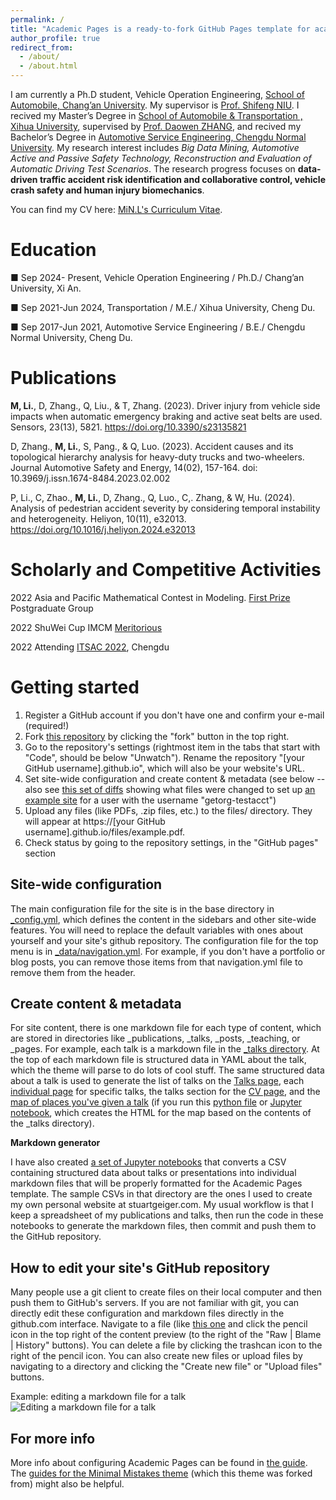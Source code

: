 ```yaml
---
permalink: /
title: "Academic Pages is a ready-to-fork GitHub Pages template for academic personal websites"
author_profile: true
redirect_from: 
  - /about/
  - /about.html
---
```


I am currently a Ph.D student, Vehicle Operation Engineering, [School of Automobile, Chang’an University](https://www.chd.edu.cn/). My supervisor is [Prof. Shifeng NIU](https://js.chd.edu.cn/qcxy/nsf/list.htm). I recived my Master’s Degree in [School of Automobile & Transportation , Xihua University](https://qc.xhu.edu.cn/), supervised by [Prof. Daowen ZHANG](https://teacher.xhu.edu.cn/qcyjt/zdw/list.psp), and recived my Bachelor’s Degree in [Automotive Service Engineering, Chengdu Normal University](https://www.cdnu.edu.cn/wlgcxy/index/lgxw.htm).
My research interest includes *Big Data Mining, Automotive Active and Passive Safety Technology,  Reconstruction and Evaluation of Automatic Driving Test Scenarios*. The research progress focuses on **data-driven traffic accident risk identification and collaborative control, vehicle crash safety and human injury biomechanics**.

You can find my CV here: [MiN.L's Curriculum Vitae](../assets/Curriculum_Vitae.pdf).


Education
======
■ Sep 2024- Present, Vehicle Operation Engineering / Ph.D./ Chang’an University, Xi An.

■ Sep 2021-Jun 2024,  Transportation / M.E./ Xihua University, Cheng Du.                                 

■ Sep 2017-Jun 2021, Automotive Service Engineering / B.E./ Chengdu Normal University, Cheng Du.       


Publications
======
**M, Li.**, D, Zhang., Q, Liu., & T, Zhang. (2023). Driver injury from vehicle side impacts when automatic emergency braking and active seat belts are used. Sensors, 23(13), 5821. https://doi.org/10.3390/s23135821

D, Zhang., **M, Li.**, S, Pang., & Q, Luo. (2023). Accident causes and its topological hierarchy analysis for heavy-duty trucks and two-wheelers. Journal Automotive Safety and Energy, 14(02), 157-164. doi: 10.3969/j.issn.1674-8484.2023.02.002

P, Li., C, Zhao., **M, Li.**, D, Zhang., Q, Luo., C,. Zhang, & W, Hu. (2024). Analysis of pedestrian accident severity by considering temporal instability and heterogeneity. Heliyon, 10(11), e32013. https://doi.org/10.1016/j.heliyon.2024.e32013

Scholarly and Competitive Activities
======
2022 Asia and Pacific Mathematical Contest in Modeling. [First Prize](../assets/2204079_1APMCM.pdf) Postgraduate Group

2022 ShuWei Cup IMCM [Meritorious](../assets/shuwei.png)

2022 Attending [ITSAC 2022](../assets/ITSAC.png), Chengdu



Getting started 
======
1. Register a GitHub account if you don't have one and confirm your e-mail (required!)
1. Fork [this repository](https://github.com/academicpages/academicpages.github.io) by clicking the "fork" button in the top right. 
1. Go to the repository's settings (rightmost item in the tabs that start with "Code", should be below "Unwatch"). Rename the repository "[your GitHub username].github.io", which will also be your website's URL.
1. Set site-wide configuration and create content & metadata (see below -- also see [this set of diffs](http://archive.is/3TPas) showing what files were changed to set up [an example site](https://getorg-testacct.github.io) for a user with the username "getorg-testacct")
1. Upload any files (like PDFs, .zip files, etc.) to the files/ directory. They will appear at https://[your GitHub username].github.io/files/example.pdf.  
1. Check status by going to the repository settings, in the "GitHub pages" section

Site-wide configuration
------
The main configuration file for the site is in the base directory in [_config.yml](https://github.com/academicpages/academicpages.github.io/blob/master/_config.yml), which defines the content in the sidebars and other site-wide features. You will need to replace the default variables with ones about yourself and your site's github repository. The configuration file for the top menu is in [_data/navigation.yml](https://github.com/academicpages/academicpages.github.io/blob/master/_data/navigation.yml). For example, if you don't have a portfolio or blog posts, you can remove those items from that navigation.yml file to remove them from the header. 

Create content & metadata
------
For site content, there is one markdown file for each type of content, which are stored in directories like _publications, _talks, _posts, _teaching, or _pages. For example, each talk is a markdown file in the [_talks directory](https://github.com/academicpages/academicpages.github.io/tree/master/_talks). At the top of each markdown file is structured data in YAML about the talk, which the theme will parse to do lots of cool stuff. The same structured data about a talk is used to generate the list of talks on the [Talks page](https://academicpages.github.io/talks), each [individual page](https://academicpages.github.io/talks/2012-03-01-talk-1) for specific talks, the talks section for the [CV page](https://academicpages.github.io/cv), and the [map of places you've given a talk](https://academicpages.github.io/talkmap.html) (if you run this [python file](https://github.com/academicpages/academicpages.github.io/blob/master/talkmap.py) or [Jupyter notebook](https://github.com/academicpages/academicpages.github.io/blob/master/talkmap.ipynb), which creates the HTML for the map based on the contents of the _talks directory).

**Markdown generator**

I have also created [a set of Jupyter notebooks](https://github.com/academicpages/academicpages.github.io/tree/master/markdown_generator
) that converts a CSV containing structured data about talks or presentations into individual markdown files that will be properly formatted for the Academic Pages template. The sample CSVs in that directory are the ones I used to create my own personal website at stuartgeiger.com. My usual workflow is that I keep a spreadsheet of my publications and talks, then run the code in these notebooks to generate the markdown files, then commit and push them to the GitHub repository.

How to edit your site's GitHub repository
------
Many people use a git client to create files on their local computer and then push them to GitHub's servers. If you are not familiar with git, you can directly edit these configuration and markdown files directly in the github.com interface. Navigate to a file (like [this one](https://github.com/academicpages/academicpages.github.io/blob/master/_talks/2012-03-01-talk-1.md) and click the pencil icon in the top right of the content preview (to the right of the "Raw | Blame | History" buttons). You can delete a file by clicking the trashcan icon to the right of the pencil icon. You can also create new files or upload files by navigating to a directory and clicking the "Create new file" or "Upload files" buttons. 

Example: editing a markdown file for a talk
![Editing a markdown file for a talk](/images/editing-talk.png)

For more info
------
More info about configuring Academic Pages can be found in [the guide](https://academicpages.github.io/markdown/). The [guides for the Minimal Mistakes theme](https://mmistakes.github.io/minimal-mistakes/docs/configuration/) (which this theme was forked from) might also be helpful.
